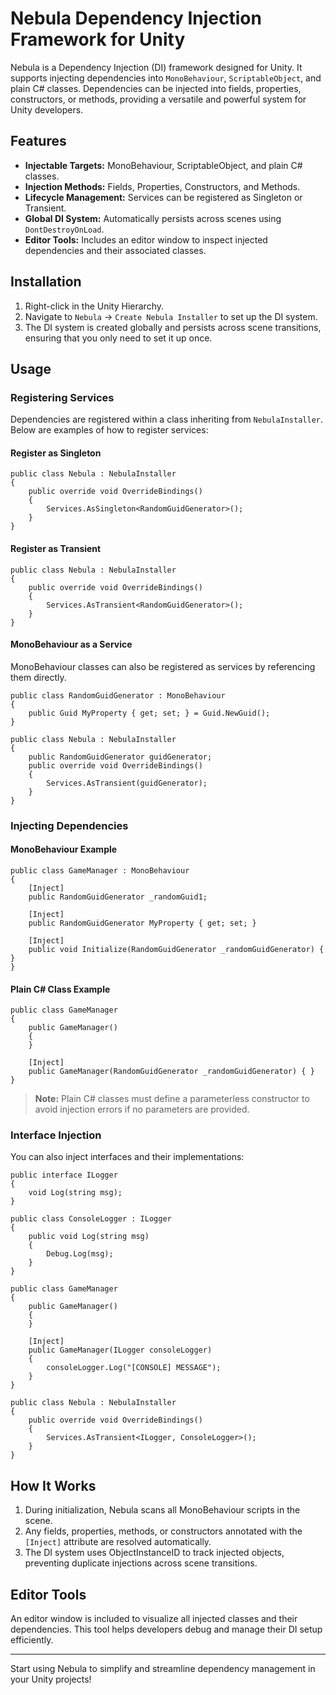# Nebula Dependency Injection Framework for Unity

Nebula is a Dependency Injection (DI) framework designed for Unity. It supports injecting dependencies into `MonoBehaviour`, `ScriptableObject`, and plain C# classes. Dependencies can be injected into fields, properties, constructors, or methods, providing a versatile and powerful system for Unity developers.

## Features

- **Injectable Targets:** MonoBehaviour, ScriptableObject, and plain C# classes.
- **Injection Methods:** Fields, Properties, Constructors, and Methods.
- **Lifecycle Management:** Services can be registered as Singleton or Transient.
- **Global DI System:** Automatically persists across scenes using `DontDestroyOnLoad`.
- **Editor Tools:** Includes an editor window to inspect injected dependencies and their associated classes.

## Installation

1. Right-click in the Unity Hierarchy.
2. Navigate to `Nebula` → `Create Nebula Installer` to set up the DI system.
3. The DI system is created globally and persists across scene transitions, ensuring that you only need to set it up once.

## Usage

### Registering Services

Dependencies are registered within a class inheriting from `NebulaInstaller`. Below are examples of how to register services:

#### Register as Singleton

```
public class Nebula : NebulaInstaller
{
    public override void OverrideBindings()
    {
        Services.AsSingleton<RandomGuidGenerator>();
    }
}
```

#### Register as Transient

```
public class Nebula : NebulaInstaller
{
    public override void OverrideBindings()
    {
        Services.AsTransient<RandomGuidGenerator>();
    }
}
```

#### MonoBehaviour as a Service

MonoBehaviour classes can also be registered as services by referencing them directly.

```
public class RandomGuidGenerator : MonoBehaviour
{
    public Guid MyProperty { get; set; } = Guid.NewGuid();
}

public class Nebula : NebulaInstaller
{
    public RandomGuidGenerator guidGenerator;
    public override void OverrideBindings()
    {
        Services.AsTransient(guidGenerator);
    }
}
```

### Injecting Dependencies

#### MonoBehaviour Example

```
public class GameManager : MonoBehaviour
{
    [Inject]
    public RandomGuidGenerator _randomGuid1;

    [Inject]
    public RandomGuidGenerator MyProperty { get; set; }

    [Inject]
    public void Initialize(RandomGuidGenerator _randomGuidGenerator) { }
}
```

#### Plain C# Class Example

```
public class GameManager
{
    public GameManager()
    {
    }

    [Inject]
    public GameManager(RandomGuidGenerator _randomGuidGenerator) { }
}
```

> **Note:** Plain C# classes must define a parameterless constructor to avoid injection errors if no parameters are provided.

### Interface Injection

You can also inject interfaces and their implementations:

```
public interface ILogger
{
    void Log(string msg);
}

public class ConsoleLogger : ILogger
{
    public void Log(string msg)
    {
        Debug.Log(msg);
    }
}

public class GameManager
{
    public GameManager()
    {
    }

    [Inject]
    public GameManager(ILogger consoleLogger)
    {
        consoleLogger.Log("[CONSOLE] MESSAGE");
    }
}

public class Nebula : NebulaInstaller
{
    public override void OverrideBindings()
    {
        Services.AsTransient<ILogger, ConsoleLogger>();
    }
}
```

## How It Works

1. During initialization, Nebula scans all MonoBehaviour scripts in the scene.
2. Any fields, properties, methods, or constructors annotated with the `[Inject]` attribute are resolved automatically.
3. The DI system uses ObjectInstanceID to track injected objects, preventing duplicate injections across scene transitions.

## Editor Tools

An editor window is included to visualize all injected classes and their dependencies. This tool helps developers debug and manage their DI setup efficiently.

---

Start using Nebula to simplify and streamline dependency management in your Unity projects!
